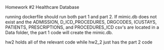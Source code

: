 Homework #2 Healthcare Database

running dockerfile should run both part 1 and part 2. If mimic.db does not exist and the ADMISSION, D_ICD_PROCEDURES, DRGCODES, ICUSTAYS, PATIENTS, PRESCRIPTIONS, and PROCEDURES_ICD csv's are located in a Data folder, the part 1 code will create the mimic.db. 

hw2 holds all of the relevant code while hw2_2 just has the part 2 code